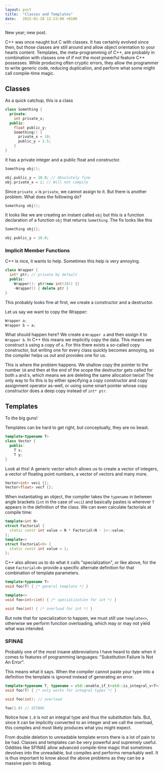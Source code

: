 ```yaml
---
layout: post
title:  "Classes and Templates"
date:   2025-01-28 12:23:00 +0100
---
```

New year; new post. 

C++ was once naught but C with classes. It has certainly evolved since then,
but those classes are still around and allow object orientation to your hearts content. 
Templates, the meta-programming of C++, are probably in combination with classes one of if not the most powerful
feature C++ possesses. While producing often cryptic errors, they allow the programmer to write generic code, reducing duplication, and perform
what some might call compile-time magic.

## Classes
As a quick catchup, this is a class
```cpp
class Something {
  private:
    int private_x;
  public:
    float public_y;
    Something() {
      private_x = 10;
      public_y = 2.5;
    }
}
```
It has a private integer and a public float and constructor.
```cpp
Something obj();

obj.public_y = 10.0; // Absolutely fine
obj.private_x = 2; // Will not compile
```
Since `private_x` is `private`, we cannot assign to it. But there is another problem. What does the following do?
```cpp
Something obj();
```
It looks like we are creating an instant called `obj` but this is a function declaration of a function `obj` that returns `Something`.
The fix looks like this
```cpp
Something obj{};

obj.public_y = 10.0;
```
### Implicit Member Functions
C++ is nice, it wants to help. Sometimes this help is very annoying. 
```cpp
class Wrapper {
  int* ptr; // private by default
  public:
    Wrapper(): ptr(new int(10)) {}
    ~Wrapper() { delete ptr }
}
```
This probably looks fine at first, we create a constructor and a destructor. 

Let us say we want to copy the Wrapper:
```cpp
Wrapper a;
Wrapper b = a;
```
What should happen here? We create a `Wrapper a` and then assign it to `Wrapper b`. In C++ this means we implicitly copy the data. This means we construct `b` using a copy of `a`.
For this there exists a so-called copy constructor, but writing one for every class quickly becomes annoying, so the compiler helps us out and provides one for us.

This is where the problem happens. We shallow copy the pointer to the number `10` and then at the end of the scope the destructor gets called for both `a` and `b`, which means we are deleting the same allocation twice!
The only way to fix this is by either specifying a copy constructor and copy assignment operator as-well, or using some smart pointer whose copy constructor does a deep copy instead of `int* ptr`.

## Templates
To the big guns! 

Templates can be hard to get right, but conceptually, they are no beast.
```cpp
template<typename T>
class Vector {
  public:
    T x;
    T y;
}
```
Look at this! A generic vector which allows us to create a vector of integers, a vector of floating point numbers, a vector of vectors and many more.
```cpp
Vector<int> veci {};
Vector<float> vecf {};
```
When instantiating an object, the compiler takes the `typename` in between angle brackets (`int` in the case of `veci`) and basically pastes is wherever `T` appears in the definition of the class. We can even calculate factorials at compile time: 
```cpp
template<int N>
struct Factorial {
  static const int value = N * Factorial<N - 1>::value;
};
template<>
struct Factorial<0> {
  static const int value = 1;
};
```
C++ also allows us to do what it calls "specialization", or like above, for the case `Factorial<0>` provide a specific alternate definition for that combination of template parameters.
```cpp
template<typename T>
void foo(T) { /* general template */ }

template<>
void foo<int>(int) { /* specialization for int */ }

void foo(int) { /* overload for int */ }
```
But note that for specialization to happen, we must still use `template<>`, otherwise we perform function overloading, which may or may not yield what was intended.

### SFINAE
Probably one of the most insane abbreviations I have heard to date when it comes to features of programming languages: "Substitution Failure Is Not An Error".

This means what it says. When the compiler cannot paste your type into a definition the template is ignored instead of generating an error.

```cpp
template<typename T, typename = std::enable_if_t<std::is_integral_v<T>>>
void foo(T) { /* only works for integral types */ }

void foo(int); // overload

foo(1.0) // SFINAE
```
Notice how `1.0` is not an integral type and thus the substitution fails. But, since it can be implicitly converted to an integer and we call the overload, this compiles and most likely produces what you might expect.


From double deletion to unreadable template errors there is a lot of pain to be had. Classes and templates can be very powerful and supremely useful. Oddities like SFINAE allow advanced compile-time magic that sometimes devolves into the unreadable, but compiles and performs remarkably well. 
It is thus important to know about the above problems as they can be a massive pain to debug. 